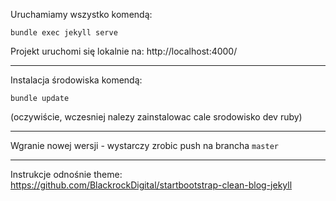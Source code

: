 
Uruchamiamy wszystko komendą:

```
bundle exec jekyll serve
```

Projekt uruchomi się lokalnie na: http://localhost:4000/

--------------------

Instalacja środowiska komendą:
```
bundle update
```
(oczywiście, wczesniej nalezy zainstalowac cale srodowisko dev ruby)


-----------------

Wgranie nowej wersji - wystarczy zrobic push na brancha `master`


---------------------

Instrukcje odnośnie theme: https://github.com/BlackrockDigital/startbootstrap-clean-blog-jekyll

